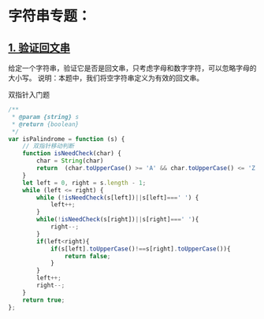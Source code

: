 # 字符串专题：
## [1. 验证回文串](https://leetcode-cn.com/leetbook/read/top-interview-questions/xah8k6/)
给定一个字符串，验证它是否是回文串，只考虑字母和数字字符，可以忽略字母的大小写。
说明：本题中，我们将空字符串定义为有效的回文串。

双指针入门题
```js
/**
 * @param {string} s
 * @return {boolean}
 */
var isPalindrome = function (s) {
    // 双指针移动判断
    function isNeedCheck(char) {
        char = String(char)
        return  (char.toUpperCase() >= 'A' && char.toUpperCase() <= 'Z') || (char >= '0' && char <= '9')
    }
    let left = 0, right = s.length - 1;
    while (left <= right) {
        while (!isNeedCheck(s[left])||s[left]===' ') {
            left++;
        }
        while(!isNeedCheck(s[right])||s[right]===' '){
            right--;
        }
        if(left<right){
            if(s[left].toUpperCase()!==s[right].toUpperCase()){
                return false;
            }
        }
        left++;
        right--;
    }
    return true;
};
```